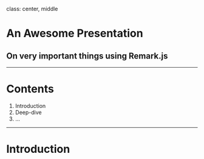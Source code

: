 class: center, middle

# An Awesome Presentation
## On very important things using Remark.js

---

# Contents

1. Introduction
2. Deep-dive
3. ...

---

# Introduction
